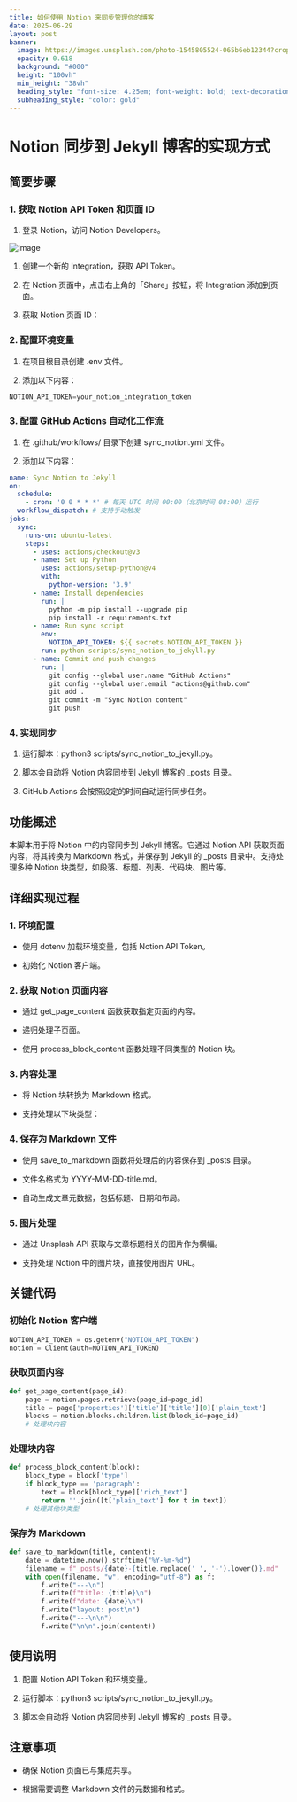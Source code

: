 ```yaml
---
title: 如何使用 Notion 来同步管理你的博客
date: 2025-06-29
layout: post
banner:
  image: https://images.unsplash.com/photo-1545805524-065b6eb12344?crop=entropy&cs=tinysrgb&fit=max&fm=jpg&ixid=M3w2OTIwMzJ8MHwxfHJhbmRvbXx8fHx8fHx8fDE3NTEyMjg1Njh8&ixlib=rb-4.1.0&q=80&w=1080
  opacity: 0.618
  background: "#000"
  height: "100vh"
  min_height: "38vh"
  heading_style: "font-size: 4.25em; font-weight: bold; text-decoration: underline"
  subheading_style: "color: gold"
---
```


# Notion 同步到 Jekyll 博客的实现方式

## 简要步骤

### 1. 获取 Notion API Token 和页面 ID

1. 登录 Notion，访问 Notion Developers。

![image](https://prod-files-secure.s3.us-west-2.amazonaws.com/a7a0cc5a-89b9-4cda-8686-1fba0ca52f40/d19c1afe-dea5-4312-9333-786b0ba83054/image.png?X-Amz-Algorithm=AWS4-HMAC-SHA256&X-Amz-Content-Sha256=UNSIGNED-PAYLOAD&X-Amz-Credential=ASIAZI2LB466Q22IYPK6%2F20250629%2Fus-west-2%2Fs3%2Faws4_request&X-Amz-Date=20250629T202247Z&X-Amz-Expires=3600&X-Amz-Security-Token=IQoJb3JpZ2luX2VjELL%2F%2F%2F%2F%2F%2F%2F%2F%2F%2FwEaCXVzLXdlc3QtMiJHMEUCIQDnwOQdbnHZmSPnsXtSyZsqNH%2F%2BlBSjhelfT96GCKfL2AIgZjMeXUj0V9dnvo9xwB0JAN3Z%2B0yKJfIfsLHDWz9h7qMqiAQIq%2F%2F%2F%2F%2F%2F%2F%2F%2F%2F%2FARAAGgw2Mzc0MjMxODM4MDUiDNi7C2Yrvf8oNRFWvircA655qKpw%2B9DbD60VgyPguL5ZO44DXUQjOboib7CLzg2LyEgLU62DmK70RVOeh42mKouCzsVbsmtCqcJbVXoNnyBkgdLG7oJv%2FDq7XRwlXzS2QP%2FkH%2F0Q1UBaeJ%2FShORlrtTJNC8hssks%2FAhHoE2z%2BX%2BNPKHegrUGETeougCfiPRAJQN%2Fa8LIZQvQTW%2B0PeXLF8TCdeyYqYdUWkKUNKPEO3kp8Z%2BGJE4xyWR4lNvQtWmKRqWRJB%2Fn47oj08dkJohMpA8eu8HDQJsmpR0dycrlz8bEZORakT0QG8L9jqtR3U4zclgsQwHhzLLrh86iJ2qRLqv0Y2iBH%2FSxViP%2FQMcraA7bq7sEP5SbQTFRl6yBxLF1Nmr%2Bqd7E1iXfXHwpP%2Fg67L0k0ZSkyTePvo6elzKAolPrCZqEhUHwvSUOlJUazYrbbt7Jke6hYvp2Gf2jcciLas2Qkmf9Bg%2FyIN98Y%2FwJbJgEaS%2F0hBCSyFQxShaVuucD8agKbNM6Ncny1XVdFQQ9kv%2BxXFYpCsDcJ7RB01KeYxS3H5GDWMnb6eFDkYNKKzmsgMUKKY5l7TJddHD%2BN5cm0RAHQMGXXvW2gskZJjE018W3k9ja99HNHKbPwmSm%2BLgf%2FstiKxjTTAMJeQUUMM77hcMGOqUBa1C0IHHU4xmtx9JHrOENZAAYFAfTdRGQKMYWROpjt8PvZmTxtwMslbdY3OwDQGlON1aEm2p3K0mvwERfXTd13Wdc%2FKE1h5LKnuvrijNMxHkRp0FaCQvUnnHN8vxEVNSHsbqBQzKx%2FXhMFr1Zx6nxgXsdZchSZ6Mii8vf0oTINGWCtAqksqqVEgmzclkumguD%2FRkJB6I1V9qo2FaHackSFO%2FsEiWY&X-Amz-Signature=6778bedaf9f91cb9847e22629f9207cabf1ec3d1bf6aa530a1a20d7a9594559b&X-Amz-SignedHeaders=host&x-amz-checksum-mode=ENABLED&x-id=GetObject)

1. 创建一个新的 Integration，获取 API Token。

1. 在 Notion 页面中，点击右上角的「Share」按钮，将 Integration 添加到页面。

1. 获取 Notion 页面 ID：


### 2. 配置环境变量

1. 在项目根目录创建 .env 文件。

1. 添加以下内容：

```javascript
NOTION_API_TOKEN=your_notion_integration_token
```

### 3. 配置 GitHub Actions 自动化工作流

1. 在 .github/workflows/ 目录下创建 sync_notion.yml 文件。

1. 添加以下内容：

```yaml
name: Sync Notion to Jekyll
on:
  schedule:
    - cron: '0 0 * * *' # 每天 UTC 时间 00:00（北京时间 08:00）运行
  workflow_dispatch: # 支持手动触发
jobs:
  sync:
    runs-on: ubuntu-latest
    steps:
      - uses: actions/checkout@v3
      - name: Set up Python
        uses: actions/setup-python@v4
        with:
          python-version: '3.9'
      - name: Install dependencies
        run: |
          python -m pip install --upgrade pip
          pip install -r requirements.txt
      - name: Run sync script
        env:
          NOTION_API_TOKEN: ${{ secrets.NOTION_API_TOKEN }}
        run: python scripts/sync_notion_to_jekyll.py
      - name: Commit and push changes
        run: |
          git config --global user.name "GitHub Actions"
          git config --global user.email "actions@github.com"
          git add .
          git commit -m "Sync Notion content"
          git push
```

### 4. 实现同步

1. 运行脚本：python3 scripts/sync_notion_to_jekyll.py。

1. 脚本会自动将 Notion 内容同步到 Jekyll 博客的 _posts 目录。

1. GitHub Actions 会按照设定的时间自动运行同步任务。

## 功能概述

本脚本用于将 Notion 中的内容同步到 Jekyll 博客。它通过 Notion API 获取页面内容，将其转换为 Markdown 格式，并保存到 Jekyll 的 _posts 目录中。支持处理多种 Notion 块类型，如段落、标题、列表、代码块、图片等。

## 详细实现过程

### 1. 环境配置

- 使用 dotenv 加载环境变量，包括 Notion API Token。

- 初始化 Notion 客户端。

### 2. 获取 Notion 页面内容

- 通过 get_page_content 函数获取指定页面的内容。

- 递归处理子页面。

- 使用 process_block_content 函数处理不同类型的 Notion 块。

### 3. 内容处理

- 将 Notion 块转换为 Markdown 格式。

- 支持处理以下块类型：


### 4. 保存为 Markdown 文件

- 使用 save_to_markdown 函数将处理后的内容保存到 _posts 目录。

- 文件名格式为 YYYY-MM-DD-title.md。

- 自动生成文章元数据，包括标题、日期和布局。

### 5. 图片处理

- 通过 Unsplash API 获取与文章标题相关的图片作为横幅。

- 支持处理 Notion 中的图片块，直接使用图片 URL。

## 关键代码

### 初始化 Notion 客户端

```python
NOTION_API_TOKEN = os.getenv("NOTION_API_TOKEN")
notion = Client(auth=NOTION_API_TOKEN)
```

### 获取页面内容

```python
def get_page_content(page_id):
    page = notion.pages.retrieve(page_id=page_id)
    title = page['properties']['title']['title'][0]['plain_text']
    blocks = notion.blocks.children.list(block_id=page_id)
    # 处理块内容
```

### 处理块内容

```python
def process_block_content(block):
    block_type = block['type']
    if block_type == 'paragraph':
        text = block[block_type]['rich_text']
        return ''.join([t['plain_text'] for t in text])
    # 处理其他块类型
```

### 保存为 Markdown

```python
def save_to_markdown(title, content):
    date = datetime.now().strftime("%Y-%m-%d")
    filename = f"_posts/{date}-{title.replace(' ', '-').lower()}.md"
    with open(filename, "w", encoding="utf-8") as f:
        f.write("---\n")
        f.write(f"title: {title}\n")
        f.write(f"date: {date}\n")
        f.write("layout: post\n")
        f.write("---\n\n")
        f.write("\n\n".join(content))
```

## 使用说明

1. 配置 Notion API Token 和环境变量。

1. 运行脚本：python3 scripts/sync_notion_to_jekyll.py。

1. 脚本会自动将 Notion 内容同步到 Jekyll 博客的 _posts 目录。

## 注意事项

- 确保 Notion 页面已与集成共享。

- 根据需要调整 Markdown 文件的元数据和格式。